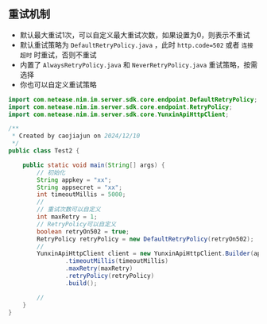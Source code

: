 
## 重试机制

* 默认最大重试1次，可以自定义最大重试次数，如果设置为0，则表示不重试
* 默认重试策略为 `DefaultRetryPolicy.java` ，此时 `http.code=502` 或者 `连接超时` 时重试，否则不重试
* 内置了 `AlwaysRetryPolicy.java` 和 `NeverRetryPolicy.java` 重试策略，按需选择
* 你也可以自定义重试策略

```java
import com.netease.nim.im.server.sdk.core.endpoint.DefaultRetryPolicy;
import com.netease.nim.im.server.sdk.core.endpoint.RetryPolicy;
import com.netease.nim.im.server.sdk.core.YunxinApiHttpClient;

/**
 * Created by caojiajun on 2024/12/10
 */
public class Test2 {

    public static void main(String[] args) {
        // 初始化
        String appkey = "xx";
        String appsecret = "xx";
        int timeoutMillis = 5000;
        //
        // 重试次数可以自定义
        int maxRetry = 1;
        // RetryPolicy可以自定义
        boolean retryOn502 = true;
        RetryPolicy retryPolicy = new DefaultRetryPolicy(retryOn502);
        //
        YunxinApiHttpClient client = new YunxinApiHttpClient.Builder(appkey, appsecret)
                .timeoutMillis(timeoutMillis)
                .maxRetry(maxRetry)
                .retryPolicy(retryPolicy)
                .build();

        //
    }
}


```
